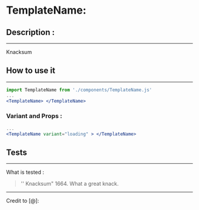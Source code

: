 [comment]: <> (templatesReact/component/TemplateName.md)
# TemplateName:

## Description :
----------------

Knacksum

## How to use it
- - - - - - - - - - -
```jsx static
import TemplateName from './components/TemplateName.js'
...
<TemplateName> </TemplateName>
```
### Variant and Props :
```jsx static
...
<TemplateName variant="loading" > </TemplateName>
```
## Tests
- - -
What is tested : 
>'' Knacksum"
> 1664. What a great knack.

- - - - -
Credit to [@]: 